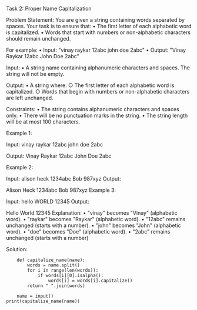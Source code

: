 Task 2: Proper Name Capitalization

Problem Statement:
You are given a string containing words separated by spaces. Your task is to ensure that:
	• The first letter of each alphabetic word is capitalized.
	• Words that start with numbers or non-alphabetic characters should remain unchanged.
	
For example:
	• Input: "vinay raykar 12abc john doe 2abc"
	• Output: "Vinay Raykar 12abc John Doe 2abc"
	
Input:
	• A string name containing alphanumeric characters and spaces. The string will not be empty.
	
Output:
	• A string where:
		○ The first letter of each alphabetic word is capitalized.
		○ Words that begin with numbers or non-alphabetic characters are left unchanged.
		
		
Constraints:
	• The string contains alphanumeric characters and spaces only.
	• There will be no punctuation marks in the string.
	• The string length will be at most 100 characters.
	
Example 1:

Input:
	vinay raykar 12abc john doe 2abc
	
Output:
	Vinay Raykar 12abc John Doe 2abc
	
Example 2:

Input:
alison heck 1234abc Bob 987xyz
Output:

Alison Heck 1234abc Bob 987xyz
Example 3:

Input:
hello WORLD 12345
Output:

Hello World 12345
Explanation:
	• "vinay" becomes "Vinay" (alphabetic word).
	• "raykar" becomes "Raykar" (alphabetic word).
	• "12abc" remains unchanged (starts with a number).
	• "john" becomes "John" (alphabetic word).
	• "doe" becomes "Doe" (alphabetic word).
	• "2abc" remains unchanged (starts with a number)

Solution:

		def capitalize_name(name):
		    words = name.split()
		    for i in range(len(words)):
		        if words[i][0].isalpha():
		            words[i] = words[i].capitalize()
		    return " ".join(words)
		
		name = input()
    print(capitalize_name(name))
    
    
